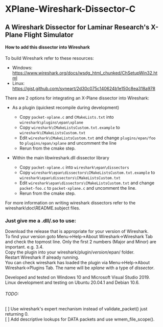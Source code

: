 # XPlane-Wireshark-Dissector-C
## A Wireshark Dissector for Laminar Research's X-Plane Flight Simulator

#### How to add this dissector into Wireshark

To build Wireshark refer to these resources:
* Windows: https://www.wireshark.org/docs/wsdg_html_chunked/ChSetupWin32.html
* Linux: https://gist.github.com/syneart/2d30c075c140624b1e150c8ea318a978  

There are 2 options for integrating an X-Plane dissector into Wireshark:
* As a plugin (quickest recompile during development)
  * Copy <code>packet-xplane.c</code> and <code>CMakeLists.txt</code> into <code>wireshark\plugins\epan\xplane</code>
  * Copy <code>wireshark\CMakeListsCustom.txt.example</code> to <code>wireshark\CMakeListsCustom.txt</code>
  * Edit <code>wireshark\CMakeListsCustom.txt</code> and change <code>plugins/epan/foo</code> to <code>plugins/epan/xplane</code> and uncomment the line
  * Rerun from the cmake step.

* Within the main libwireshark.dll dissector library
  * Copy <code>packet-xplane.c</code> into <code>wireshark\epan\dissectors</code>
  * Copy <code>wireshark\epan\dissectors\CMakeListsCustom.txt.example</code> to <code>wireshark\epan\dissectors\CMakeListsCustom.txt</code>
  * Edit <code>wireshark\epan\dissectors\CMakeListsCustom.txt</code> and change <code>packet-foo.c</code> to <code>packet-xplane.c</code> and uncomment the line.
  * Rerun from the cmake step.

For more information on writing wireshark dissectors refer to the wireshark\doc\README.subject files.

### Just give me a .dll/.so to use:
Download the release that is appropriate for your version of Wireshark.  
To find your version goto Menu->Help->About Wireshark->Wireshark Tab and check the topmost line. Only the first 2 numbers (Major and Minor) are important. e.g. 3.4.  
Copy the plugin into your wireshark/plugin/*version*/epan/ folder.  
Restart Wireshark if already running.   
You can check wireshark has loaded the plugin via Menu->Help->About Wireshark->Plugins Tab. The name will be *xplane* with a type of *dissector*.  

Developed and tested on Windows 10 and Microsoft Visual Studio 2019.  
Linux development and testing on Ubuntu 20.04.1 and Debian 10.6.

###### TODO:
[ ] Use wireshark's expert mechanism instead of validate_packet() just returning 0.  
[ ] Add descriptive lookups for DATA packets and use wmem_file_scope().
